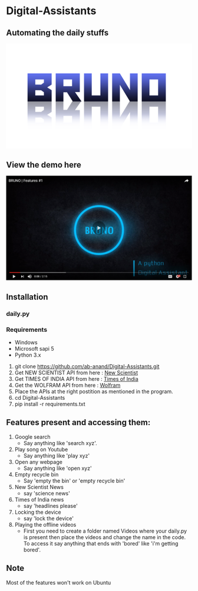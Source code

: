 # Digital-Assistants

## Automating the daily stuffs

![](BRUNO.png)

## View the demo here
[![BRUNO | Features](bruno_youtube.png)](https://www.youtube.com/playlist?list=PLVCy_WceGl-eIkIAIZbEGqP94UVryi86H)

## Installation

### daily.py

### Requirements


  - Windows
  - Microsoft sapi 5
  - Python 3.x
 
1. git clone https://github.com/ab-anand/Digital-Assistants.git
2. Get NEW SCIENTIST API from here : [New Scientist](https://newsapi.org/new-scientist-api)
3. Get TIMES OF INDIA API from here : [Times of India](https://newsapi.org/the-times-of-india-api)
4. Get the WOLFRAM API from here : [Wolfram](https://developer.wolframalpha.com/portal/signup.html)
5. Place the APIs at the right postition as mentioned in the program.
6. cd Digital-Assistants 
7. pip install -r requirements.txt


## Features present and accessing them:
1. Google search
   - Say anything like 'search xyz'.
2. Play song on Youtube
   - Say anything like 'play xyz'
3. Open any webpage
   - Say anything like 'open xyz'
4. Empty recycle bin
   - Say 'empty the bin' or 'empty recycle bin'
5. New Scientist News
   - say 'science news'
6. Times of India news
   - say 'headlines please'
7. Locking the device
   - say 'lock the device'
8. Playing the offline videos
   - First you need to create a folder named Videos where your daily.py is present
     then place the videos and change the name in the code.
     To access it say anything that ends with 'bored' like 'i'm getting bored'.
 
## Note
   Most of the features won't work on Ubuntu
